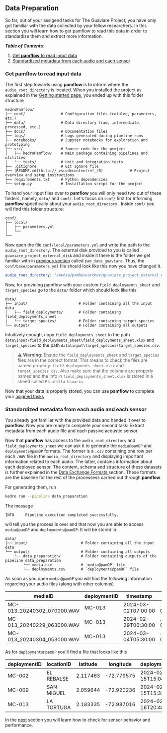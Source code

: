 ## Data Preparation
So far, out of your assigend tasks for The Guaviare Project, you have only got familiar with the data collected by your fellow researchers. 
In this section you will learn how to get pamflow to read this data in order to standardize them and extract more information.


***Table of Contents***: 
1. [Get **pamflow** to read input data](#get-pamflow-to-read-input-data)
2. [Standardized metadata from each audio and each sensor](#standardized-metadata-from-each-audio-and-each-sensor)


### Get **pamflow** to read input data

The first step towards using **pamflow** is to inform where the `audio_root_directory` is located. When you installed the project as explained in the [Getting started page](../contributing_guidelines.md#getting-started),  you ended up with this folder structure


``` 
kedroPamflow/
├── conf/                # Configuration files (catalog, parameters, etc.)
├── data/                # Data directory (raw, intermediate, processed, etc.)
├── docs/                # Documentation files
├── logs/                # Logs generated during pipeline runs
├── notebooks/           # Jupyter notebooks for exploration and prototyping
├── src/                 # Source code for the project
│   ├── kedroPamflow/    # Main package containing pipelines and utilities
│   └── tests/           # Unit and integration tests
├── .gitignore           # Git ignore file
├── [README.md](http://_vscodecontentref_/0)            # Project overview and setup instructions
├── requirements.txt     # Python dependencies
└── setup.py             # Installation script for the project
```


To hand your input files over  to **pamflow** you will only need two out of these folders, namely, `data/` and `conf/`. Let's focus on `conf/` first for informing **pamflow** specifically about your `audio_root_directory` . Inside `conf/` you will find this folder structure:

``` 
conf/
├── local/               
│   ├── parameters.yml
│   └──   
└── 
```
Now open the file `conf/local/parameters.yml` and write the path to the `audio_root_directory`. The external disk provided to you is called `guaviare_project_external_disk` and inside it there is the folder we get familiar with in [previous section](./input_data.md)  called `pam_data_guaviare`. Thus, the `conf/base/parameters.yml` file should look like this now you have changed it.

```yaml
audio_root_directory: "/media/pamResearcher/guaviare_project_external_disk/pam_data_guaviare"

```

Now, for providing pamflow with your custom `field_deployments_sheet` and `target_species` go to the `data/` folder which should look like this

``` 
data/
├── input/                       # Folder containing all the input data
│   ├── field_deployments/       # Folder containing field_deployments_sheet 
│   └── target_species/          # Folder containing target_species
└── output/                      # Folder containing all outputs
```

Intuitively enough, copy `field_deployments_sheet` to the path `data\input\field_deployments_sheet\field_deployments_sheet.xlsx` and `target_species` to the path `data\input\target_species\target_species.csv`.

> **⚠️ Warning:** Ensure the `field_deployments_sheet` and `target_species` files are in the correct format.
> This means to check the files are named properly: `field_deployments_sheet.xlsx` and `target_species.csv`.
> Also make sure that the columns are properly named and the info in  `field_deployments_sheet.xlsx` is stored in a sheed called `Plantilla Usuario`.

Now that your data is properly stored, you can use **pamflow** to complete your [asigned tasks](./tutorial.md)


### Standardized metadata from each audio and each sensor

You already got familiar with the provided data and handed it over to **pamflow**. Now you are ready to complete your second task: Extract metadata from each audio file and each passive acoustic sensor.

Now that **pamflow** has access to the `audio_root_directory` and `field_deployments_sheet` we can ask it to generate the `media@pamDP` and `deployments@pamDP` formats. The former is a `.csv` containing one row per each  `.WAV` file in the `audio_root_directory` and displaying important information related to each audio. The latter, contains information about each deployed sensor. The content, schema and structure of these datasets is further explained in the [Data Exchange Formats ](../data_exchange_format.md#Observations)  section. These formats are the baseline for the rest of the processess carried out through **pamflow**.



 For generating them,  run 

```bash
kedro run --pipeline data_preparation
```

The message

``` 
INFO     Pipeline execution completed successfully.  
```

will tell you the process is over and that now you are able to access `media@pamDP` and `deployments@pamDP`. It will be stored in 

``` 
data/
├── input/                        # Folder containing all the input data
└── output/                       # Folder containing all outputs
    └── data_preparation/         # Folder containing outputs of the pipeline data_preparation
        └── media.csv             # `media@pamDP` file
        └── deployments.csv       # `deployments@pamDP` file
```
 As soon as you open `media@pamDP` you will find the following information regarding your audio files (along with other columns)

| mediaID                     | deploymentID | timestamp           | filePath                                | sampleRate | ... | bitDepth | fileLength |
|-----------------------------|--------------|---------------------|-----------------------------------------|------------|-----|----------|------------|
| MC-013_20240302_070000.WAV  | MC-013       | 2024-03-02T07:00:00 | .../MC-013/MC-013_20240302_070000.WAV   | 48000      | ... | 16       | 60.0       |
| MC-013_20240229_063000.WAV  | MC-013       | 2024-02-29T06:30:00 | .../MC-013/MC-013_20240229_063000.WAV   | 48000      | ... | 16       | 60.0       |
| MC-013_20240304_053000.WAV  | MC-013       | 2024-03-04T05:30:00 | .../MC-013/MC-013_20240304_053000.WAV   | 48000      | ... | 16       | 60.0       |

As for `deployments@pamDP` you'll find a file that looks like this 

| deploymentID | locationID   | latitude  | longitude   | deploymentStart      | deploymentEnd        | ... | recorderModel       | habitat       |
|--------------|--------------|-----------|-------------|----------------------|----------------------|-----|---------------------|---------------|
| MC-002       | EL REBALSE   | 2.117463  | -72.779575  | 2024-02-15T15:04:45  | 2024-03-06T15:04:45  | ... | AudioMoth v 1.2.0   | Pastos limpios|
| MC-009       | SAN MIGUEL   | 2.059644  | -72.920236  | 2024-02-15T15:32:00  | 2024-03-06T15:32:00  | ... | AudioMoth v 1.2.0   | Pastos limpios|
| MC-013       | LA TORTUGA   | 2.183335  | -72.987016  | 2024-02-16T20:48:06  | 2024-03-07T20:48:06  | ... | AudioMoth v 1.2.0   | Pastos limpios|


 In the [next](./quality_control.md) section  you will learn how to check for sensor behavior and performance.